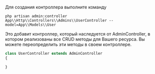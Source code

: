Для создания контроллера выполните команду
```console
php artisan admin:controller App\\Http\\Controllers\\Admins\\UserController --model=App\\Models\\User
```
Это добавит контроллер, который наследуется от AdminController, в котором реализованы все CRUD методы для Вашего ресурса.
Вы можете переопределить эти методы в своем контроллере.

```php
class UserController extends AdminController
{

}
```
